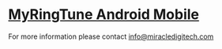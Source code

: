 # [MyRingTune Android Mobile](http://myringtune.com.mm/)

For more information please contact info@miracledigitech.com
